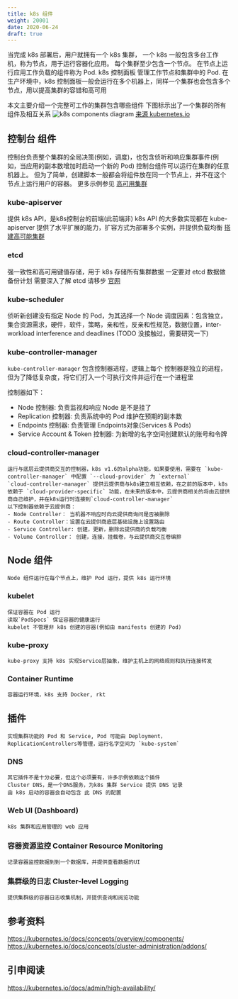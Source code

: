 ```yaml
---
title: k8s 组件
weight: 20001
date: 2020-06-24
draft: true
---
```

当完成 k8s 部署后，用户就拥有一个 k8s 集群， 一个 k8s 一般包含多台工作机，称为节点，用于运行容器化应用。 每个集群至少包含一个节点。
在节点上运行应用工作负载的组件称为 Pod. k8s 控制面板 管理工作节点和集群中的 Pod. 在生产环境中，k8s 控制面板一般会运行在多个机器上，同样一个集群也会包含多个节点，用以提高集群的容错和高可用

本文主要介绍一个完整可工作的集群包含哪些组件
下图标示出了一个集群的所有组件及相互关系
![k8s components diagram](https://d33wubrfki0l68.cloudfront.net/7016517375d10c702489167e704dcb99e570df85/7bb53/images/docs/components-of-kubernetes.png) [来源 kubernetes.io](https://kubernetes.io/docs/concepts/overview/components/)


## 控制台 组件

控制台负责整个集群的全局决策(例如，调度)，也包含侦听和响应集群事件(例如，当应用的副本数增加时启动一个新的 Pod)
控制台组件可以运行在集群的任意机器上。 但为了简单，创建脚本一般都会将组件放在同一个节点上，并不在这个节点上运行用户的容器。 更多示例参见
[高可用集群](TODO)


### kube-apiserver

提供 k8s API，是k8s控制台的前端(此前端非)
k8s API 的大多数实现都在 kube-apiserver
提供了水平扩展的能力，扩容方式为部署多个实例，并提供负载均衡 [搭建高可能集群](TODO)

### etcd

强一致性和高可用键值存储，用于 k8s 存储所有集群数据
一定要对 etcd 数据做备份计划
需要深入了解 etcd 请移步 [官网](https://etcd.io/docs/)

### kube-scheduler

侦听新创建没有指定 Node 的 Pod，为其选择一个 Node
调度因素：包含独立，集合资源需求，硬件，软件，策略，亲和性，反亲和性规范，数据位置，inter-workload interference and deadlines (TODO 没接触过，需要研究一下)

### kube-controller-manager

`kube-controller-manager` 包含控制器进程，逻辑上每个 控制器是独立的进程，但为了降低复杂度，将它们打入一个可执行文件并运行在一个进程里

控制器如下：
- Node 控制器: 负责监视和响应 Node 是不是挂了
- Replication 控制器: 负责系统中的 Pod 维护在预期的副本数
- Endpoints 控制器: 负责管理 Endpoints对象(Services & Pods)
- Service Account & Token 控制器: 为新增的名字空间创建默认的账号和令牌



### cloud-controller-manager

    运行与底层云提供商交互的控制器，k8s v1.6的alpha功能，如果要使用，需要在 `kube-controller-manager` 中配置 `--cloud-provider` 为 `external`
    `cloud-controller-manager` 提供云提供商与k8s建立相互依赖，在之前的版本中，k8s 依赖于 `cloud-provider-specific` 功能，在未来的版本中，云提供商相关的将由云提供商自己维护，并在k8s运行时连接到`cloud-controller-manager`
    以下控制器依赖于云提供商：
    - Node Controller： 当机器不响应时向云提供商询问是否被删除
    - Route Controller：设置在云提供商底层基础设施上设置路由
    - Service Controller: 创建，更新，删除云提供商的负载均衡
    - Volume Controller： 创建，连接，挂载卷，与云提供商交互卷编排

## Node 组件
    Node 组件运行在每个节点上，维护 Pod 运行，提供 k8s 运行环境

### kubelet
    保证容器在 Pod 运行
    读取`PodSpecs` 保证容器的健康运行
    kubelet 不管理非 k8s 创建的容器(例如由 manifests 创建的 Pod)

### kube-proxy
    kube-proxy 支持 k8s 实现Service层抽象，维护主机上的网络规则和执行连接转发

### Container Runtime
    容器运行环境，k8s 支持 Docker, rkt

## 插件
    实现集群功能的 Pod 和 Service, Pod 可能由 Deployment，ReplicationControllers等管理，运行名字空间为 `kube-system`

### DNS
    其它插件不是十分必要，但这个必须要有，许多示例依赖这个插件
    Cluster DNS，是一个DNS服务，为k8s 集群 Service 提供 DNS 记录
    由 k8s 启动的容器会自动包含 此 DNS 的配置

### Web UI (Dashboard)
    k8s 集群和应用管理的 web 应用

### 容器资源监控 Container Resource Monitoring
    记录容器监控数据到到一个数据库，并提供查看数据的UI

### 集群级的日志 Cluster-level Logging
    提供集群级的容器日志收集机制，并提供查询和阅览功能

## 参考资料

https://kubernetes.io/docs/concepts/overview/components/
https://kubernetes.io/docs/concepts/cluster-administration/addons/
## 引申阅读
https://kubernetes.io/docs/admin/high-availability/
